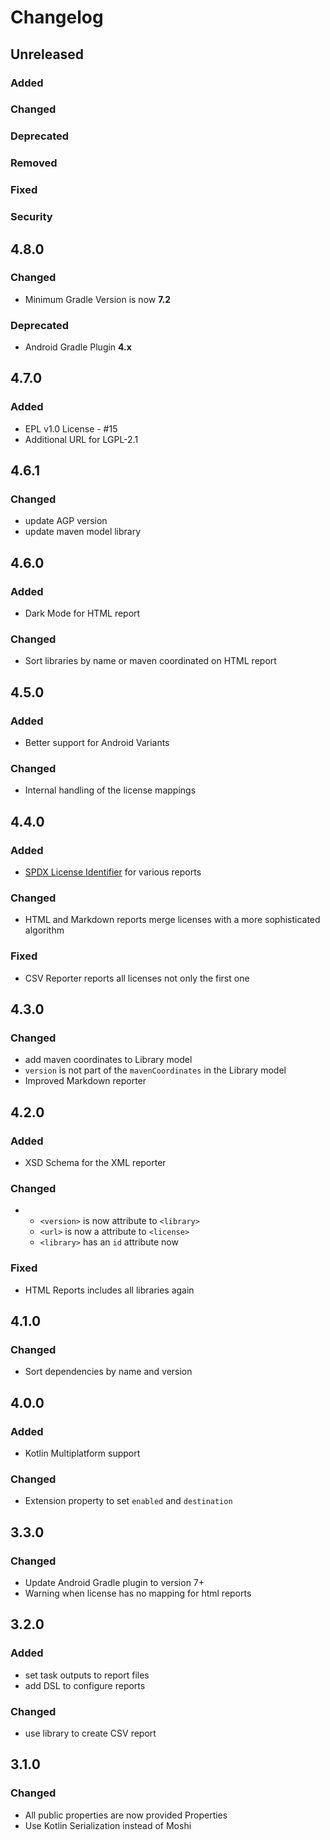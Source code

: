 # Changelog

## Unreleased

### Added

### Changed

### Deprecated

### Removed

### Fixed

### Security

## 4.8.0

### Changed

- Minimum Gradle Version is now **7.2**

### Deprecated

- Android Gradle Plugin **4.x**

## 4.7.0

### Added

- EPL v1.0 License - #15
- Additional URL for LGPL-2.1

## 4.6.1

### Changed

- update AGP version
- update maven model library

## 4.6.0

### Added

- Dark Mode for HTML report

### Changed

- Sort libraries by name or maven coordinated on HTML report

## 4.5.0

### Added

- Better support for Android Variants

### Changed

- Internal handling of the license mappings

## 4.4.0

### Added

- [SPDX License Identifier](https://spdx.org/licenses/) for various reports

### Changed

- HTML and Markdown reports merge licenses with a more sophisticated algorithm

### Fixed

- CSV Reporter reports all licenses not only the first one

## 4.3.0

### Changed

- add maven coordinates to Library model
- `version` is not part of the `mavenCoordinates` in the Library model
- Improved Markdown reporter

## 4.2.0

### Added

- XSD Schema for the XML reporter

### Changed

- - `<version>` is now attribute to `<library>`
  - `<url>` is now a attribute to `<license>`
  - `<library>` has an `id` attribute now

### Fixed

- HTML Reports includes all libraries again

## 4.1.0

### Changed

- Sort dependencies by name and version

## 4.0.0

### Added

- Kotlin Multiplatform support

### Changed

- Extension property to set `enabled` and `destination`

## 3.3.0

### Changed

- Update Android Gradle plugin to version 7+
- Warning when license has no mapping for html reports

## 3.2.0

### Added

- set task outputs to report files
- add DSL to configure reports

### Changed

- use library to create CSV report

## 3.1.0

### Changed

- All public properties are now provided Properties
- Use Kotlin Serialization instead of Moshi

